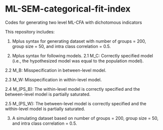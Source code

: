 # ML-SEM-categorical-fit-index
Codes for generating two level ML-CFA with dichotomous indicators

This repository includes:

1. Mplus syntax for generating dataset with number of groups = 200, group size = 50, and intra class correlation = 0.5. 

2. Mplus syntax for following models. 
2.1 M_C: Correctly specified model (i.e., the hypothesized model was equal to the population model).
 
2.2 M_B: Misspecification in between-level model.

2.3 M_W: Misspecification in within-level model.

2.4 M_(PS_B): The within-level model is correctly specified and the between-level model is partially saturated.

2.5 M_(PS_W): The between-level model is correctly specified and the within-level model is partially saturated.

3. A simulating dataset based on number of groups = 200, group size = 50, and intra class correlation = 0.5.
